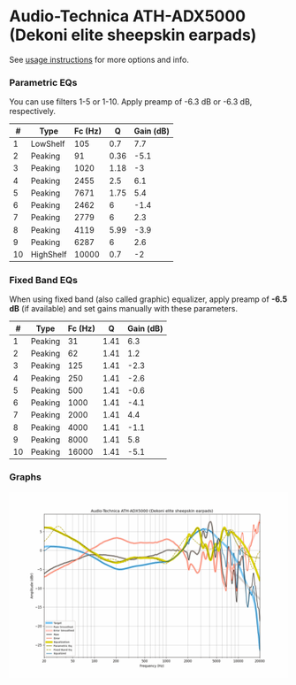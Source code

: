 # Audio-Technica ATH-ADX5000 (Dekoni elite sheepskin earpads)
See [usage instructions](https://github.com/jaakkopasanen/AutoEq#usage) for more options and info.

### Parametric EQs
You can use filters 1-5 or 1-10. Apply preamp of -6.3 dB or -6.3 dB, respectively.

|   # | Type      |   Fc (Hz) |    Q |   Gain (dB) |
|-----|-----------|-----------|------|-------------|
|   1 | LowShelf  |       105 | 0.7  |         7.7 |
|   2 | Peaking   |        91 | 0.36 |        -5.1 |
|   3 | Peaking   |      1020 | 1.18 |        -3   |
|   4 | Peaking   |      2455 | 2.5  |         6.1 |
|   5 | Peaking   |      7671 | 1.75 |         5.4 |
|   6 | Peaking   |      2462 | 6    |        -1.4 |
|   7 | Peaking   |      2779 | 6    |         2.3 |
|   8 | Peaking   |      4119 | 5.99 |        -3.9 |
|   9 | Peaking   |      6287 | 6    |         2.6 |
|  10 | HighShelf |     10000 | 0.7  |        -2   |

### Fixed Band EQs
When using fixed band (also called graphic) equalizer, apply preamp of **-6.5 dB** (if available) and set gains manually with these parameters.

|   # | Type    |   Fc (Hz) |    Q |   Gain (dB) |
|-----|---------|-----------|------|-------------|
|   1 | Peaking |        31 | 1.41 |         6.3 |
|   2 | Peaking |        62 | 1.41 |         1.2 |
|   3 | Peaking |       125 | 1.41 |        -2.3 |
|   4 | Peaking |       250 | 1.41 |        -2.6 |
|   5 | Peaking |       500 | 1.41 |        -0.6 |
|   6 | Peaking |      1000 | 1.41 |        -4.1 |
|   7 | Peaking |      2000 | 1.41 |         4.4 |
|   8 | Peaking |      4000 | 1.41 |        -1.1 |
|   9 | Peaking |      8000 | 1.41 |         5.8 |
|  10 | Peaking |     16000 | 1.41 |        -5.1 |

### Graphs
![](./Audio-Technica%20ATH-ADX5000%20(Dekoni%20elite%20sheepskin%20earpads).png)
